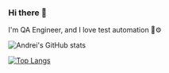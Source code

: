 ### Hi there :wave:

I'm QA Engineer, and I love test automation :bullettrain_front::gear:


![Andrei's GitHub stats](https://github-readme-stats.vercel.app/api?username=AndreyKolesinskiy&show_icons=true&theme=radical)

[![Top Langs](https://github-readme-stats.vercel.app/api/top-langs/?username=AndreyKolesinskiy&layout=compact)](https://github.com/AndreyKolesinskiy)
